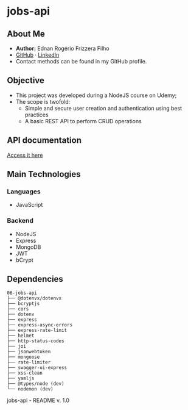# jobs-api

## About Me

- **Author:** Ednan Rogério Frizzera Filho  
- [GitHub](https://github.com/ednanf) · [LinkedIn](https://www.linkedin.com/in/ednanrff/)  
- Contact methods can be found in my GitHub profile.

## Objective

- This project was developed during a NodeJS course on Udemy;
- The scope is twofold: 
  - Simple and secure user creation and authentication using best practices
  - A basic REST API to perform CRUD operations

## API documentation

[Access it here](https://docs.scalar.com/editor#/reference/tag/v1)

## Main Technologies

### Languages

- JavaScript

### Backend

- NodeJS
- Express
- MongoDB
- JWT
- bCrypt

## Dependencies

```
06-jobs-api
├── @dotenvx/dotenvx
├── bcryptjs
├── cors
├── dotenv
├── express
├── express-async-errors
├── express-rate-limit
├── helmet
├── http-status-codes
├── joi
├── jsonwebtoken
├── mongoose
├── rate-limiter
├── swagger-ui-express
├── xss-clean
├── yamljs
├── @types/node (dev)
└── nodemon (dev)
```

jobs-api - README v. 1.0

